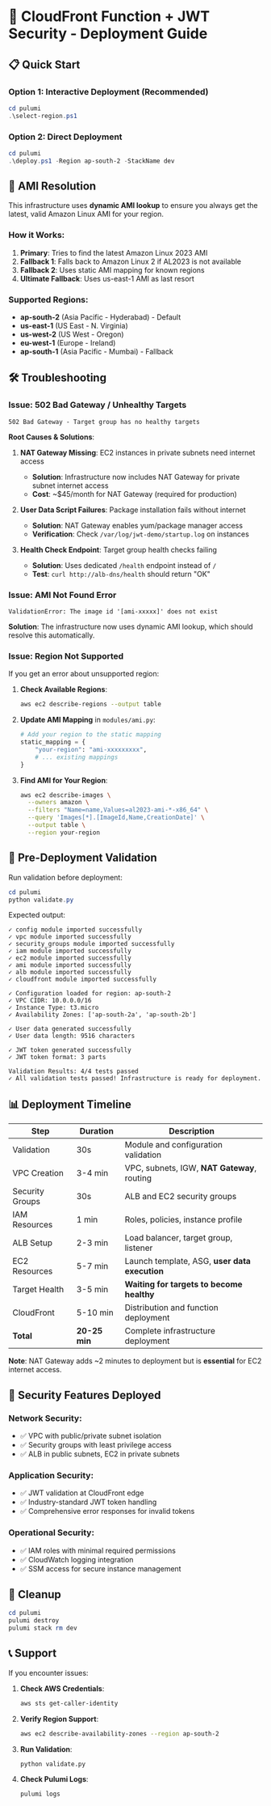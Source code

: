 # 🚀 CloudFront Function + JWT Security - Deployment Guide

## 📋 Quick Start

### Option 1: Interactive Deployment (Recommended)
```powershell
cd pulumi
.\select-region.ps1
```

### Option 2: Direct Deployment
```powershell
cd pulumi
.\deploy.ps1 -Region ap-south-2 -StackName dev
```

## 🔧 AMI Resolution

This infrastructure uses **dynamic AMI lookup** to ensure you always get the latest, valid Amazon Linux AMI for your region.

### How it Works:
1. **Primary**: Tries to find the latest Amazon Linux 2023 AMI
2. **Fallback 1**: Falls back to Amazon Linux 2 if AL2023 is not available
3. **Fallback 2**: Uses static AMI mapping for known regions
4. **Ultimate Fallback**: Uses us-east-1 AMI as last resort

### Supported Regions:
- **ap-south-2** (Asia Pacific - Hyderabad) - Default
- **us-east-1** (US East - N. Virginia)
- **us-west-2** (US West - Oregon)
- **eu-west-1** (Europe - Ireland)
- **ap-south-1** (Asia Pacific - Mumbai) - Fallback

## 🛠️ Troubleshooting

### Issue: 502 Bad Gateway / Unhealthy Targets
```
502 Bad Gateway - Target group has no healthy targets
```

**Root Causes & Solutions**:

1. **NAT Gateway Missing**: EC2 instances in private subnets need internet access
   - **Solution**: Infrastructure now includes NAT Gateway for private subnet internet access
   - **Cost**: ~$45/month for NAT Gateway (required for production)

2. **User Data Script Failures**: Package installation fails without internet
   - **Solution**: NAT Gateway enables yum/package manager access
   - **Verification**: Check `/var/log/jwt-demo/startup.log` on instances

3. **Health Check Endpoint**: Target group health checks failing
   - **Solution**: Uses dedicated `/health` endpoint instead of `/`
   - **Test**: `curl http://alb-dns/health` should return "OK"

### Issue: AMI Not Found Error
```
ValidationError: The image id '[ami-xxxxx]' does not exist
```

**Solution**: The infrastructure now uses dynamic AMI lookup, which should resolve this automatically.

### Issue: Region Not Supported
If you get an error about unsupported region:

1. **Check Available Regions**:
   ```bash
   aws ec2 describe-regions --output table
   ```

2. **Update AMI Mapping** in `modules/ami.py`:
   ```python
   # Add your region to the static mapping
   static_mapping = {
       "your-region": "ami-xxxxxxxxx",
       # ... existing mappings
   }
   ```

3. **Find AMI for Your Region**:
   ```bash
   aws ec2 describe-images \
     --owners amazon \
     --filters "Name=name,Values=al2023-ami-*-x86_64" \
     --query 'Images[*].[ImageId,Name,CreationDate]' \
     --output table \
     --region your-region
   ```

## 🧪 Pre-Deployment Validation

Run validation before deployment:
```powershell
cd pulumi
python validate.py
```

Expected output:
```
✓ config module imported successfully
✓ vpc module imported successfully
✓ security_groups module imported successfully
✓ iam module imported successfully
✓ ec2 module imported successfully
✓ ami module imported successfully
✓ alb module imported successfully
✓ cloudfront module imported successfully

✓ Configuration loaded for region: ap-south-2
✓ VPC CIDR: 10.0.0.0/16
✓ Instance Type: t3.micro
✓ Availability Zones: ['ap-south-2a', 'ap-south-2b']

✓ User data generated successfully
✓ User data length: 9516 characters

✓ JWT token generated successfully
✓ JWT token format: 3 parts

Validation Results: 4/4 tests passed
✓ All validation tests passed! Infrastructure is ready for deployment.
```

## 📊 Deployment Timeline

| Step | Duration | Description |
|------|----------|-------------|
| Validation | 30s | Module and configuration validation |
| VPC Creation | 3-4 min | VPC, subnets, IGW, **NAT Gateway**, routing |
| Security Groups | 30s | ALB and EC2 security groups |
| IAM Resources | 1 min | Roles, policies, instance profile |
| ALB Setup | 2-3 min | Load balancer, target group, listener |
| EC2 Resources | 5-7 min | Launch template, ASG, **user data execution** |
| Target Health | 3-5 min | **Waiting for targets to become healthy** |
| CloudFront | 5-10 min | Distribution and function deployment |
| **Total** | **20-25 min** | Complete infrastructure deployment |

**Note**: NAT Gateway adds ~2 minutes to deployment but is **essential** for EC2 internet access.

## 🔐 Security Features Deployed

### Network Security:
- ✅ VPC with public/private subnet isolation
- ✅ Security groups with least privilege access
- ✅ ALB in public subnets, EC2 in private subnets

### Application Security:
- ✅ JWT validation at CloudFront edge
- ✅ Industry-standard JWT token handling
- ✅ Comprehensive error responses for invalid tokens

### Operational Security:
- ✅ IAM roles with minimal required permissions
- ✅ CloudWatch logging integration
- ✅ SSM access for secure instance management

## 🧹 Cleanup

```powershell
cd pulumi
pulumi destroy
pulumi stack rm dev
```

## 📞 Support

If you encounter issues:

1. **Check AWS Credentials**:
   ```bash
   aws sts get-caller-identity
   ```

2. **Verify Region Support**:
   ```bash
   aws ec2 describe-availability-zones --region ap-south-2
   ```

3. **Run Validation**:
   ```bash
   python validate.py
   ```

4. **Check Pulumi Logs**:
   ```bash
   pulumi logs
   ```